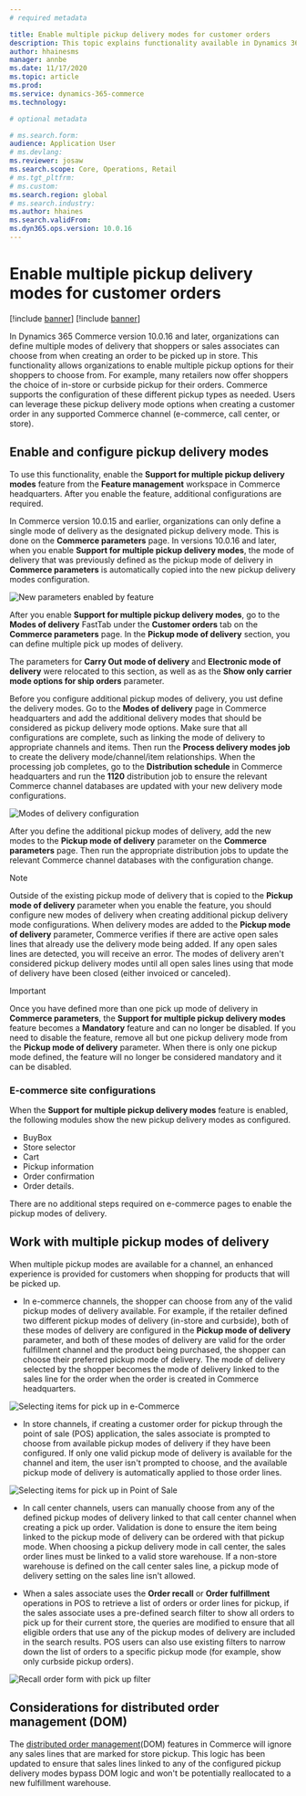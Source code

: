 ```yaml
---
# required metadata

title: Enable multiple pickup delivery modes for customer orders
description: This topic explains functionality available in Dynamics 365 Commerce for creating customer orders for pickup at a store.
author: hhainesms
manager: annbe
ms.date: 11/17/2020
ms.topic: article
ms.prod:
ms.service: dynamics-365-commerce
ms.technology: 

# optional metadata

# ms.search.form:
audience: Application User
# ms.devlang: 
ms.reviewer: josaw
ms.search.scope: Core, Operations, Retail
# ms.tgt_pltfrm: 
# ms.custom:
ms.search.region: global
# ms.search.industry:
ms.author: hhaines
ms.search.validFrom:
ms.dyn365.ops.version: 10.0.16
---
```


# Enable multiple pickup delivery modes for customer orders

[!include [banner](includes/banner.md)]
[!include [banner](includes/preview-banner.md)]

In Dynamics 365 Commerce version 10.0.16 and later, organizations can define multiple modes of delivery that shoppers or sales associates can choose from when creating an order to be picked up in store. This functionality allows organizations to enable multiple pickup options for their shoppers to choose from. For example, many retailers now offer shoppers the choice of in-store or curbside pickup for their orders. Commerce supports the configuration of these different pickup types as needed. Users can leverage these pickup delivery mode options when creating a customer order in any supported Commerce channel (e-commerce, call center, or store).

## Enable and configure pickup delivery modes
To use this functionality, enable the **Support for multiple pickup delivery modes** feature from the **Feature management** workspace in Commerce headquarters. After you enable the feature, additional configurations are required.

In Commerce version 10.0.15 and earlier, organizations can only define a single mode of delivery as the designated pickup delivery mode. This is done on the **Commerce parameters** page. In versions 10.0.16 and later, when you enable **Support for multiple pickup delivery modes**, the mode of delivery that was previously defined as the pickup mode of delivery in **Commerce parameters** is automatically copied into the new pickup delivery modes configuration.

![New parameters enabled by feature](media/multiplepickupparameter.png)

After you enable **Support for multiple pickup delivery modes**, go to the **Modes of delivery** FastTab under the **Customer orders** tab on the **Commerce parameters** page.  In the **Pickup mode of delivery** section, you can define multiple pick up modes of delivery. 

The parameters for **Carry Out mode of delivery** and **Electronic mode of delivery** were relocated to this section, as well as as the **Show only carrier mode options for ship orders** parameter.

Before you configure additional pickup modes of delivery, you ust define the delivery modes. Go to the **Modes of delivery** page in Commerce headquarters and add the additional delivery modes that should be considered as pickup delivery mode options. Make sure that all configurations are complete, such as linking the mode of delivery to appropriate channels and items. Then run the **Process delivery modes job** to create the delivery mode/channel/item relationships. When the processing job completes, go to the **Distribution schedule** in Commerce headquarters and run the **1120** distribution job to ensure the relevant Commerce channel databases are updated with your new delivery mode configurations.

![Modes of delivery configuration](media/pickupmodes.png)

After you define the additional pickup modes of delivery, add the new modes to the **Pickup mode of delivery** parameter on the **Commerce parameters** page. Then run the appropriate distribution jobs to update the relevant Commerce channel databases with the configuration change.

> [!NOTE]
> Outside of the existing pickup mode of delivery that is copied to the **Pickup mode of delivery** parameter when you enable the feature, you should configure new modes of delivery when creating additional pickup delivery mode configurations. When delivery modes are added to the **Pickup mode of delivery** parameter, Commerce verifies if there are active open sales lines that already use the delivery mode being added. If any open sales lines are detected, you will receive an error. The modes of delivery aren't considered pickup delivery modes until all open sales lines using that mode of delivery have been closed (either invoiced or canceled).

> [!IMPORTANT]
> Once you have defined more than one pick up mode of delivery in **Commerce parameters**, the **Support for multiple pickup delivery modes** feature becomes a **Mandatory** feature and can no longer be disabled. If you need to disable the feature, remove all but one pickup delivery mode from the **Pickup mode of delivery** parameter. When there is only one pickup mode defined, the feature will no longer be considered mandatory and it can be disabled.

### E-commerce site configurations
When the **Support for multiple pickup delivery modes** feature is enabled, the following modules show the new pickup delivery modes as configured.

- BuyBox
- Store selector
- Cart
- Pickup information
- Order confirmation 
- Order details.

There are no additional steps required on e-commerce pages to enable the pickup modes of delivery.

## Work with multiple pickup modes of delivery

When multiple pickup modes are available for a channel, an enhanced experience is provided for customers when shopping for products that will be picked up.   

- In e-commerce channels, the shopper can choose from any of the valid pickup modes of delivery available. For example, if the retailer defined two different pickup modes of delivery (in-store and curbside), both of these modes of delivery are configured in the **Pickup mode of delivery** parameter, and both of these modes of delivery are valid for the order fulfillment channel and the product being purchased, the shopper can choose their preferred pickup mode of delivery. The mode of delivery selected by the shopper becomes the mode of delivery linked to the sales line for the order when the order is created in Commerce headquarters.

![Selecting items for pick up in e-Commerce](media/pickupecommerce.png)

- In store channels, if creating a customer order for pickup through the point of sale (POS) application, the sales associate is prompted to choose from available pickup modes of delivery if they have been configured. If only one valid pickup mode of delivery is available for the channel and item, the user isn't prompted to choose, and the available pickup mode of delivery is automatically applied to those order lines.

![Selecting items for pick up in Point of Sale](media/pickuppos.png)

- In call center channels, users can manually choose from any of the defined pickup modes of delivery linked to that call center channel when creating a pick up order. Validation is done to ensure the item being linked to the pickup mode of delivery can be ordered with that pickup mode. When choosing a pickup delivery mode in call center, the sales order lines must be linked to a valid store warehouse. If a non-store warehouse is defined on the call center sales line, a pickup mode of delivery setting on the sales line isn't allowed.
  
- When a sales associate uses the **Order recall** or **Order fulfillment** operations in POS to retrieve a list of orders or order lines for pickup, if the sales associate uses a pre-defined search filter to show all orders to pick up for their current store, the queries are modified to ensure that all eligible orders that use any of the pickup modes of delivery are included in the search results. POS users can also use existing filters to narrow down the list of orders to a specific pickup mode (for example, show only curbside pickup orders).

![Recall order form with pick up filter](media/pickuprecallorder.png)

## Considerations for distributed order management (DOM)

The [distributed order management](https://docs.microsoft.com/en-us/dynamics365/commerce/dom)(DOM) features in Commerce will ignore any sales lines that are marked for store pickup. This logic has been updated to ensure that sales lines linked to any of the configured pickup delivery modes bypass DOM logic and won't be potentially reallocated to a new fulfillment warehouse.
